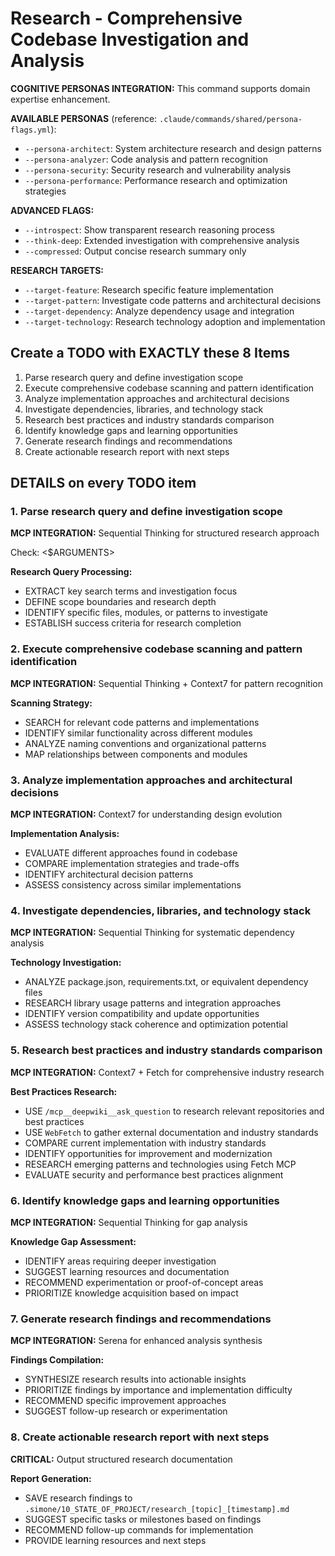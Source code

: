 # Research - Comprehensive Codebase Investigation and Analysis

**COGNITIVE PERSONAS INTEGRATION:** This command supports domain expertise enhancement.

**AVAILABLE PERSONAS** (reference: `.claude/commands/shared/persona-flags.yml`):
- `--persona-architect`: System architecture research and design patterns
- `--persona-analyzer`: Code analysis and pattern recognition
- `--persona-security`: Security research and vulnerability analysis
- `--persona-performance`: Performance research and optimization strategies

**ADVANCED FLAGS:**
- `--introspect`: Show transparent research reasoning process
- `--think-deep`: Extended investigation with comprehensive analysis
- `--compressed`: Output concise research summary only

**RESEARCH TARGETS:**
- `--target-feature`: Research specific feature implementation
- `--target-pattern`: Investigate code patterns and architectural decisions
- `--target-dependency`: Analyze dependency usage and integration
- `--target-technology`: Research technology adoption and implementation

## Create a TODO with EXACTLY these 8 Items

1. Parse research query and define investigation scope
2. Execute comprehensive codebase scanning and pattern identification
3. Analyze implementation approaches and architectural decisions
4. Investigate dependencies, libraries, and technology stack
5. Research best practices and industry standards comparison
6. Identify knowledge gaps and learning opportunities
7. Generate research findings and recommendations
8. Create actionable research report with next steps

## DETAILS on every TODO item

### 1. Parse research query and define investigation scope

**MCP INTEGRATION:** Sequential Thinking for structured research approach

Check: <$ARGUMENTS>

**Research Query Processing:**
- EXTRACT key search terms and investigation focus
- DEFINE scope boundaries and research depth
- IDENTIFY specific files, modules, or patterns to investigate
- ESTABLISH success criteria for research completion

### 2. Execute comprehensive codebase scanning and pattern identification

**MCP INTEGRATION:** Sequential Thinking + Context7 for pattern recognition

**Scanning Strategy:**
- SEARCH for relevant code patterns and implementations
- IDENTIFY similar functionality across different modules
- ANALYZE naming conventions and organizational patterns
- MAP relationships between components and modules

### 3. Analyze implementation approaches and architectural decisions

**MCP INTEGRATION:** Context7 for understanding design evolution

**Implementation Analysis:**
- EVALUATE different approaches found in codebase
- COMPARE implementation strategies and trade-offs
- IDENTIFY architectural decision patterns
- ASSESS consistency across similar implementations

### 4. Investigate dependencies, libraries, and technology stack

**MCP INTEGRATION:** Sequential Thinking for systematic dependency analysis

**Technology Investigation:**
- ANALYZE package.json, requirements.txt, or equivalent dependency files
- RESEARCH library usage patterns and integration approaches
- IDENTIFY version compatibility and update opportunities
- ASSESS technology stack coherence and optimization potential

### 5. Research best practices and industry standards comparison

**MCP INTEGRATION:** Context7 + Fetch for comprehensive industry research

**Best Practices Research:**
- USE `/mcp__deepwiki__ask_question` to research relevant repositories and best practices
- USE `WebFetch` to gather external documentation and industry standards
- COMPARE current implementation with industry standards  
- IDENTIFY opportunities for improvement and modernization
- RESEARCH emerging patterns and technologies using Fetch MCP
- EVALUATE security and performance best practices alignment

### 6. Identify knowledge gaps and learning opportunities

**MCP INTEGRATION:** Sequential Thinking for gap analysis

**Knowledge Gap Assessment:**
- IDENTIFY areas requiring deeper investigation
- SUGGEST learning resources and documentation
- RECOMMEND experimentation or proof-of-concept areas
- PRIORITIZE knowledge acquisition based on impact

### 7. Generate research findings and recommendations

**MCP INTEGRATION:** Serena for enhanced analysis synthesis

**Findings Compilation:**
- SYNTHESIZE research results into actionable insights
- PRIORITIZE findings by importance and implementation difficulty
- RECOMMEND specific improvement approaches
- SUGGEST follow-up research or experimentation

### 8. Create actionable research report with next steps

**CRITICAL:** Output structured research documentation

**Report Generation:**
- SAVE research findings to `.simone/10_STATE_OF_PROJECT/research_[topic]_[timestamp].md`
- SUGGEST specific tasks or milestones based on findings
- RECOMMEND follow-up commands for implementation
- PROVIDE learning resources and next steps